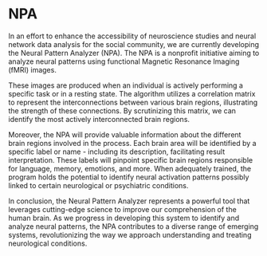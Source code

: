 # NPA

In an effort to enhance the accessibility of neuroscience studies and neural network data analysis for the social community, we are currently developing the Neural Pattern Analyzer (NPA). The NPA is a nonprofit initiative aiming to analyze neural patterns using functional Magnetic Resonance Imaging (fMRI) images.

These images are produced when an individual is actively performing a specific task or in a resting state. The algorithm utilizes a correlation matrix to represent the interconnections between various brain regions, illustrating the strength of these connections. By scrutinizing this matrix, we can identify the most actively interconnected brain regions.

Moreover, the NPA will provide valuable information about the different brain regions involved in the process. Each brain area will be identified by a specific label or name - including its description, facilitating result interpretation. These labels will pinpoint specific brain regions responsible for language, memory, emotions, and more. When adequately trained, the program holds the potential to identify neural activation patterns possibly linked to certain neurological or psychiatric conditions.

In conclusion, the Neural Pattern Analyzer represents a powerful tool that leverages cutting-edge science to improve our comprehension of the human brain. As we progress in developing this system to identify and analyze neural patterns, the NPA contributes to a diverse range of emerging systems, revolutionizing the way we approach understanding and treating neurological conditions.

